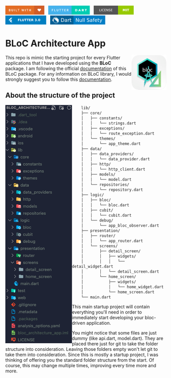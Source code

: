 <img src="screenshots/badges/built-with-love.svg" height="28px"/>&nbsp;&nbsp;
<img src="screenshots/badges/flutter-dart.svg" height="28px" />&nbsp;&nbsp;
<a href="https://choosealicense.com/licenses/mit/" target="_blank"><img src="screenshots/badges/license-MIT.svg" height="28px" /></a>&nbsp;&nbsp;
<img src="screenshots/badges/Flutter-3.svg" height="28px" />&nbsp;&nbsp;
<img src="screenshots/badges/dart-null_safety-blue.svg" height="28px"/>

# BLoC Architecture App

<img align="right" src="screenshots/store_icons/playstore.png" height="110"></img>

This repo is mimic the starting project for every Flutter applications that I have developed using the <b> BLoC </b> package. I am following the official [documentation](https://bloclibrary.dev/#/architecture) of this BLoC package. For any information on BLoC library, I would strongly suggest you to follow this [documentation](https://bloclibrary.dev/#/architecture).

<b><h2> About the structure of the project </h2></b>

<img align="left" src="screenshots/folder_structure.png"></img>

```
    lib/
    ├── core/
    │   ├── constants/
    │   │   └── strings.dart
    │   ├── exceptions/
    │   │   └── route_exception.dart
    │   └── themes/
    │       └── app_theme.dart
    ├── data/
    │   ├── data_providers/
    │   │   └── data_provider.dart
    │   ├── http/
    │   │   └── http_client.dart
    │   ├── models/
    │   │   └── model.dart
    │   └── repositories/
    │       └── repository.dart
    ├── logic/
    │   ├── bloc/
    │   │   └── bloc.dart
    │   ├── cubit/
    │   │   └── cubit.dart
    │   └── debug/
    │       └── app_bloc_observer.dart
    ├── presentation/
    │   ├── router/
    │   │   └── app_router.dart
    │   └── screens/
    │       ├── detail_screen/
    │       │   ├── widgets/
    │       │   │   └── detail_widget.dart
    │       │   └── detail_screen.dart
    │       └── home_screen/
    │           ├── widgets/
    │           │   └── home_widget.dart
    │           └── home_screen.dart
    └── main.dart
```

This main startup project will contain everything you'll need in order to immediately start developing your bloc-driven application.

You might notice that some files are just dummy (like api.dart, model.dart).
They are placed there just for git to take the folder structure into consideration.
Leaving those folders empty won't let git to take them into consideration. Since this is mostly a startup project, I was thinking of offering you the standard folder structure from the start. Of course, this may change multiple times, improving every time more and more.
